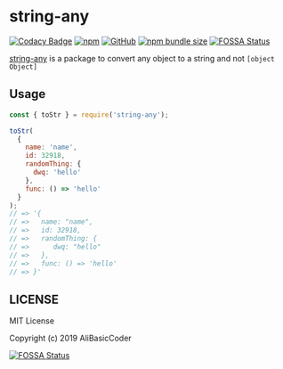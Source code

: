 # string-any

[![Codacy Badge](https://api.codacy.com/project/badge/Grade/b75c8c5c1c3947f58187f03cffb562d4)](https://app.codacy.com/app/AliBasicCoder/string-any?utm_source=github.com&utm_medium=referral&utm_content=AliBasicCoder/string-any&utm_campaign=Badge_Grade_Dashboard)
[![npm](https://img.shields.io/npm/v/string-any.svg)](https://www.npmjs.com/package/string-any)
[![GitHub](https://img.shields.io/github/license/AliBasicCoder/string-any.svg)](https://github.com/AliBasicCoder/string-any/)
[![npm bundle size](https://img.shields.io/bundlephobia/min/string-any.svg?style=flat-sqaure)](https://bundlephobia.com/result?p=string-any@latest)
[![FOSSA Status](https://app.fossa.io/api/projects/git%2Bgithub.com%2FAliBasicCoder%2Fstring-any.svg?type=shield)](https://app.fossa.io/projects/git%2Bgithub.com%2FAliBasicCoder%2Fstring-any?ref=badge_shield)

[string-any](https://www.npmjs.com/package/string-any)
is a package to convert any object to a string and not ```[object Object]```

## Usage

``` js
const { toStr } = require('string-any');

toStr(
  {
    name: 'name',
    id: 32918,
    randomThing: {
      dwq: 'hello'
    },
    func: () => 'hello'
  }
);
// => '{
// =>   name: "name",
// =>   id: 32918,
// =>   randomThing: {
// =>      dwq: "hello"
// =>   },
// =>   func: () => 'hello'
// => }'

```

## LICENSE

MIT License

Copyright (c) 2019 AliBasicCoder


[![FOSSA Status](https://app.fossa.io/api/projects/git%2Bgithub.com%2FAliBasicCoder%2Fstring-any.svg?type=large)](https://app.fossa.io/projects/git%2Bgithub.com%2FAliBasicCoder%2Fstring-any?ref=badge_large)